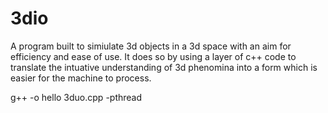 # 3dio
A program built to simiulate 3d objects in a 3d space with an aim for efficiency and ease of use. It does so by using a layer of c++ code to translate the intuative understanding of 3d phenomina into a form which is easier for the machine to process.

g++ -o hello 3duo.cpp -pthread